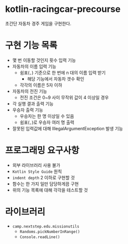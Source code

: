 # kotlin-racingcar-precourse

초간단 자동차 경주 게임을 구현한다.

# 구현 기능 목록

- 몇 번 이동할 것인지 횟수 입력 기능
- 자동차의 이름 입력 기능
    - 쉼표(`,`) 기준으로 한 번에 n 대의 이름 입력 받기
      - 해당 기능에서 자동차 갯수 확인
    - 각각의 이름은 5자 이하
- 자동차의 전진 기능
  - 전진 조건은 0~9 사이 무작위 값이 4 이상일 경우
- 각 실행 결과 출력 기능
- 우승자 출력 기능 
  - 우승자는 한 명 이상일 수 있음
  - 쉼표(`,`)로 우승자 여러 명 출력
- 잘못된 입력값에 대해 IllegalArgumentException 발생 기능

# 프로그래밍 요구사항

- 외부 라이브러리 사용 불가
- `Kotlin Style Guide` 원칙
- `indent depth` 2 이하로 구현할 것
- 함수는 한 가지 일만 담당하게끔 구현
- 위의 기능 목록에 대해 각각을 테스트할 것

# 라이브러리
- `camp.nextstep.edu.missionutils`
  - `Randoms.pickNumberInRange()`
  - `Console.readLine()`